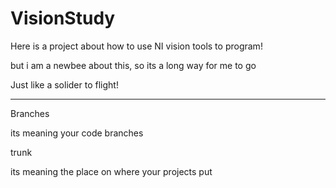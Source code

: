 # VisionStudy

Here is a project about how to use NI vision tools to program!

but i am a newbee about this, so its a long way for me to go 

Just like a solider to flight!

----------------------------------------------------------------------------

Branches

its meaning your code branches

trunk

its meaning the place on where your projects put

